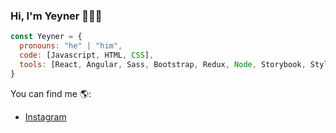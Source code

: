 ### Hi, I'm Yeyner 👨‍💻👋

```javascript
const Yeyner = {
  pronouns: "he" | "him",
  code: [Javascript, HTML, CSS],
  tools: [React, Angular, Sass, Bootstrap, Redux, Node, Storybook, Styled-Components],
}
```

You can find me 🌎:
- [Instagram](https://www.instagram.com/jeinerarenales/)

<!--
**JeinerArenales/jeinerarenales** is a ✨ _special_ ✨ repository because its `README.md` (this file) appears on your GitHub profile.

Here are some ideas to get you started:

- 🔭 I’m currently working on ...
- 🌱 I’m currently learning ...
- 👯 I’m looking to collaborate on ...
- 🤔 I’m looking for help with ...
- 💬 Ask me about ...
- 📫 How to reach me: ...
- 😄 Pronouns: ...
- ⚡ Fun fact: ...
-->
